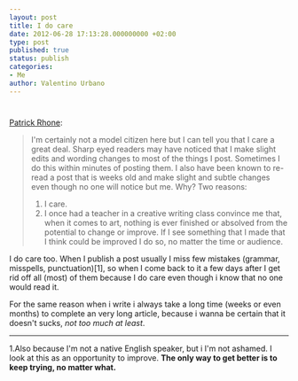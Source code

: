 ```yaml
---
layout: post
title: I do care
date: 2012-06-28 17:13:28.000000000 +02:00
type: post
published: true
status: publish
categories:
- Me
author: Valentino Urbano 
---
```


# 

[Patrick Rhone][0]:

> I'm certainly not a model citizen here but I can tell you that I care a great deal. Sharp eyed readers may have noticed that I make slight edits and wording changes to most of the things I post. Sometimes I do this within minutes of posting them. I also have been known to re-read a post that is weeks old and make slight and subtle changes even though no one will notice but me. Why? Two reasons:
> 
> 1. I care.
> 2. I once had a teacher in a creative writing class convince me that, when it comes to art, nothing is ever finished or absolved from the potential to change or improve. If I see something that I made that I think could be improved I do so, no matter the time or audience.
> 

I do care too. When I publish a post usually I miss few mistakes (grammar, misspells, punctuation)\[1\], so when I come back to it a few days after I get rid off all (most) of them because I do care even though i know that no one would read it.

For the same reason when i write i always take a long time (weeks or even months) to complete an very long article, because i wanna be certain that it doesn't sucks, _not too much at least_.

---

1.Also because I'm not a native English speaker, but i I'm not ashamed. I look at this as an opportunity to improve. **The only way to get better is to keep trying, no matter what.**


[0]: http://minimalmac.com/post/663697093/steve-jobs-the-next-insanely-great-thing